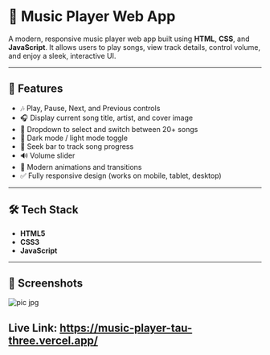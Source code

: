 # 🎵 Music Player Web App

A modern, responsive music player web app built using **HTML**, **CSS**, and **JavaScript**.
It allows users to play songs, view track details, control volume, and enjoy a sleek, interactive UI.

---

## 🚀 Features

- 🎶 Play, Pause, Next, and Previous controls
- 🎧 Display current song title, artist, and cover image
- 📃 Dropdown to select and switch between 20+ songs
- 🌙 Dark mode / light mode toggle
- 📂 Seek bar to track song progress
- 🔊 Volume slider
- 💫 Modern animations and transitions
- ✅ Fully responsive design (works on mobile, tablet, desktop)

---

## 🛠️ Tech Stack

- **HTML5**
- **CSS3**
- **JavaScript**

---

## 📸 Screenshots

![pic jpg](https://github.com/user-attachments/assets/6f865c29-bf9a-4f41-bf15-50766b6701ed)


## Live Link: https://music-player-tau-three.vercel.app/ 
